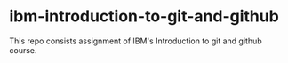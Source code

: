 # ibm-introduction-to-git-and-github
This repo consists assignment of IBM's Introduction to git and github course.
